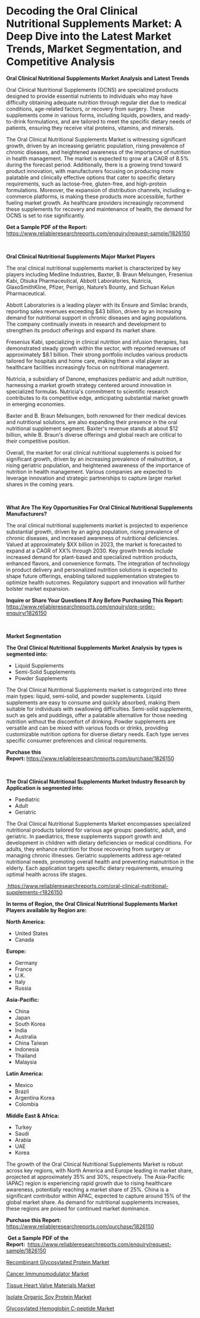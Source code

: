 <p><h1>Decoding the Oral Clinical Nutritional Supplements Market: A Deep Dive into the Latest Market Trends, Market Segmentation, and Competitive Analysis</h1></p><p><strong>Oral Clinical Nutritional Supplements Market Analysis and Latest Trends</strong></p>
<p><p>Oral Clinical Nutritional Supplements (OCNS) are specialized products designed to provide essential nutrients to individuals who may have difficulty obtaining adequate nutrition through regular diet due to medical conditions, age-related factors, or recovery from surgery. These supplements come in various forms, including liquids, powders, and ready-to-drink formulations, and are tailored to meet the specific dietary needs of patients, ensuring they receive vital proteins, vitamins, and minerals.</p><p>The Oral Clinical Nutritional Supplements Market is witnessing significant growth, driven by an increasing geriatric population, rising prevalence of chronic diseases, and heightened awareness of the importance of nutrition in health management. The market is expected to grow at a CAGR of 8.5% during the forecast period. Additionally, there is a growing trend toward product innovation, with manufacturers focusing on producing more palatable and clinically effective options that cater to specific dietary requirements, such as lactose-free, gluten-free, and high-protein formulations. Moreover, the expansion of distribution channels, including e-commerce platforms, is making these products more accessible, further fueling market growth. As healthcare providers increasingly recommend these supplements for recovery and maintenance of health, the demand for OCNS is set to rise significantly.</p></p>
<p><strong>Get a Sample PDF of the Report:&nbsp;</strong> <a href="https://www.reliableresearchreports.com/enquiry/request-sample/1826150?utm_campaign=41&utm_medium=2&utm_source=Github&utm_content=ia&utm_term=09032025&utm_id=oral-clinical-nutritional-supplements">https://www.reliableresearchreports.com/enquiry/request-sample/1826150</a></p>
<p>&nbsp;</p>
<p><strong>Oral Clinical Nutritional Supplements Major Market Players</strong></p>
<p><p>The oral clinical nutritional supplements market is characterized by key players including Medline Industries, Baxter, B. Braun Melsungen, Fresenius Kabi, Otsuka Pharmaceutical, Abbott Laboratories, Nutricia, GlaxoSmithKline, Pfizer, Perrigo, Nature’s Bounty, and Sichuan Kelun Pharmaceutical. </p><p>Abbott Laboratories is a leading player with its Ensure and Similac brands, reporting sales revenues exceeding $43 billion, driven by an increasing demand for nutritional support in chronic diseases and aging populations. The company continually invests in research and development to strengthen its product offerings and expand its market share.</p><p>Fresenius Kabi, specializing in clinical nutrition and infusion therapies, has demonstrated steady growth within the sector, with reported revenues of approximately $8.1 billion. Their strong portfolio includes various products tailored for hospitals and home care, making them a vital player as healthcare facilities increasingly focus on nutritional management.</p><p>Nutricia, a subsidiary of Danone, emphasizes pediatric and adult nutrition, harnessing a market growth strategy centered around innovation in specialized formulas. Nutricia's commitment to scientific research contributes to its competitive edge, anticipating substantial market growth in emerging economies.</p><p>Baxter and B. Braun Melsungen, both renowned for their medical devices and nutritional solutions, are also expanding their presence in the oral nutritional supplement segment. Baxter's revenue stands at about $12 billion, while B. Braun's diverse offerings and global reach are critical to their competitive position.</p><p>Overall, the market for oral clinical nutritional supplements is poised for significant growth, driven by an increasing prevalence of malnutrition, a rising geriatric population, and heightened awareness of the importance of nutrition in health management. Various companies are expected to leverage innovation and strategic partnerships to capture larger market shares in the coming years.</p></p>
<p>&nbsp;</p>
<p><strong>What Are The Key Opportunities For Oral Clinical Nutritional Supplements Manufacturers?</strong></p>
<p><p>The oral clinical nutritional supplements market is projected to experience substantial growth, driven by an aging population, rising prevalence of chronic diseases, and increased awareness of nutritional deficiencies. Valued at approximately $XX billion in 2023, the market is forecasted to expand at a CAGR of XX% through 2030. Key growth trends include increased demand for plant-based and specialized nutrition products, enhanced flavors, and convenience formats. The integration of technology in product delivery and personalized nutrition solutions is expected to shape future offerings, enabling tailored supplementation strategies to optimize health outcomes. Regulatory support and innovation will further bolster market expansion.</p></p>
<p><strong>Inquire or Share Your Questions If Any Before Purchasing This Report:</strong> <a href="https://www.reliableresearchreports.com/enquiry/pre-order-enquiry/1826150?utm_campaign=41&utm_medium=2&utm_source=Github&utm_content=ia&utm_term=09032025&utm_id=oral-clinical-nutritional-supplements">https://www.reliableresearchreports.com/enquiry/pre-order-enquiry/1826150</a></p>
<p>&nbsp;</p>
<p><strong>Market Segmentation</strong></p>
<p><strong>The Oral Clinical Nutritional Supplements Market Analysis by types is segmented into:</strong></p>
<p><ul><li>Liquid Supplements</li><li>Semi-Solid Supplements</li><li>Powder Supplements</li></ul></p>
<p><p>The Oral Clinical Nutritional Supplements market is categorized into three main types: liquid, semi-solid, and powder supplements. Liquid supplements are easy to consume and quickly absorbed, making them suitable for individuals with swallowing difficulties. Semi-solid supplements, such as gels and puddings, offer a palatable alternative for those needing nutrition without the discomfort of drinking. Powder supplements are versatile and can be mixed with various foods or drinks, providing customizable nutrition options for diverse dietary needs. Each type serves specific consumer preferences and clinical requirements.</p></p>
<p><strong>Purchase this Report:&nbsp;</strong><a href="https://www.reliableresearchreports.com/purchase/1826150?utm_campaign=41&utm_medium=2&utm_source=Github&utm_content=ia&utm_term=09032025&utm_id=oral-clinical-nutritional-supplements">https://www.reliableresearchreports.com/purchase/1826150</a></p>
<p>&nbsp;</p>
<p><strong>The Oral Clinical Nutritional Supplements Market Industry Research by Application is segmented into:</strong></p>
<p><ul><li>Paediatric</li><li>Adult</li><li>Geriatric</li></ul></p>
<p><p>The Oral Clinical Nutritional Supplements Market encompasses specialized nutritional products tailored for various age groups: paediatric, adult, and geriatric. In paediatrics, these supplements support growth and development in children with dietary deficiencies or medical conditions. For adults, they enhance nutrition for those recovering from surgery or managing chronic illnesses. Geriatric supplements address age-related nutritional needs, promoting overall health and preventing malnutrition in the elderly. Each application targets specific dietary requirements, ensuring optimal health across life stages.</p></p>
<p><a href="https://www.reliableresearchreports.com/oral-clinical-nutritional-supplements-r1826150?utm_campaign=41&utm_medium=2&utm_source=Github&utm_content=ia&utm_term=09032025&utm_id=oral-clinical-nutritional-supplements">&nbsp;https://www.reliableresearchreports.com/oral-clinical-nutritional-supplements-r1826150</a></p>
<p><strong>In terms of Region, the Oral Clinical Nutritional Supplements Market Players available by Region are:</strong></p>
<p>
    <p> <strong> North America: </strong>
        <ul>
            <li>United States</li>
            <li>Canada</li>
        </ul>
        </p> 
    <p> <strong> Europe: </strong>
        <ul>
            <li>Germany</li>
            <li>France</li>
            <li>U.K.</li>
            <li>Italy</li>
            <li>Russia</li>
        </ul>
        </p> 
    <p> <strong> Asia-Pacific: </strong>
        <ul>
            <li>China</li>
            <li>Japan</li>
            <li>South Korea</li>
            <li>India</li>
            <li>Australia</li>
            <li>China Taiwan</li>
            <li>Indonesia</li>
            <li>Thailand</li>
            <li>Malaysia</li>
        </ul>
        </p> 
    <p> <strong> Latin America: </strong>
        <ul>
            <li>Mexico</li>
            <li>Brazil</li>
            <li>Argentina Korea</li>
            <li>Colombia</li>
        </ul>
        </p> 
    <p> <strong> Middle East & Africa: </strong>
        <ul>
            <li>Turkey</li>
            <li>Saudi</li>
            <li>Arabia</li>
            <li>UAE</li>
            <li>Korea</li>
        </ul>
    </p>
    </p>
<p><p>The growth of the Oral Clinical Nutritional Supplements Market is robust across key regions, with North America and Europe leading in market share, projected at approximately 35% and 30%, respectively. The Asia-Pacific (APAC) region is experiencing rapid growth due to rising healthcare awareness, potentially reaching a market share of 25%. China is a significant contributor within APAC, expected to capture around 15% of the global market share. As demand for nutritional supplements increases, these regions are poised for continued market dominance.</p></p>
<p><strong>Purchase this Report: </strong><a href="https://www.reliableresearchreports.com/purchase/1826150?utm_campaign=41&utm_medium=2&utm_source=Github&utm_content=ia&utm_term=09032025&utm_id=oral-clinical-nutritional-supplements">https://www.reliableresearchreports.com/purchase/1826150</a></p>
<p>&nbsp;<strong>Get a Sample PDF of the Report:&nbsp;&nbsp;</strong><a href="https://www.reliableresearchreports.com/enquiry/request-sample/1826150?utm_campaign=41&utm_medium=2&utm_source=Github&utm_content=ia&utm_term=09032025&utm_id=oral-clinical-nutritional-supplements">https://www.reliableresearchreports.com/enquiry/request-sample/1826150</a></p>
<p><strong></strong></p>
<p><p><a href="https://github.com/lefiobakali/Market-Research-Report-List-1/blob/main/recombinant-glycosylated-protein-market.md?utm_campaign=41&utm_medium=2&utm_source=Github&utm_content=ia&utm_term=09032025&utm_id=oral-clinical-nutritional-supplements">Recombinant Glycosylated Protein Market</a></p><p><a href="https://github.com/xtysizov/Market-Research-Report-List-1/blob/main/cancer-immunomodulator-market.md?utm_campaign=41&utm_medium=2&utm_source=Github&utm_content=ia&utm_term=09032025&utm_id=oral-clinical-nutritional-supplements">Cancer Immunomodulator Market</a></p><p><a href="https://github.com/xalatieusope/Market-Research-Report-List-1/blob/main/tissue-heart-valve-materials-market.md?utm_campaign=41&utm_medium=2&utm_source=Github&utm_content=ia&utm_term=09032025&utm_id=oral-clinical-nutritional-supplements">Tissue Heart Valve Materials Market</a></p><p><a href="https://github.com/gulaimolin/Market-Research-Report-List-7/blob/main/isolate-organic-soy-protein-market.md?utm_campaign=41&utm_medium=2&utm_source=Github&utm_content=ia&utm_term=09032025&utm_id=oral-clinical-nutritional-supplements">Isolate Organic Soy Protein Market</a></p><p><a href="https://github.com/kaloyhboosh/Market-Research-Report-List-1/blob/main/glycosylated-hemoglobin-c-peptide-market.md?utm_campaign=41&utm_medium=2&utm_source=Github&utm_content=ia&utm_term=09032025&utm_id=oral-clinical-nutritional-supplements">Glycosylated Hemoglobin C-peptide Market</a></p></p>